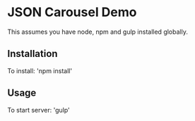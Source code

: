# JSON Carousel Demo

This assumes you have node, npm and gulp installed globally.

## Installation

To install: 'npm install'

## Usage

To start server: 'gulp'
